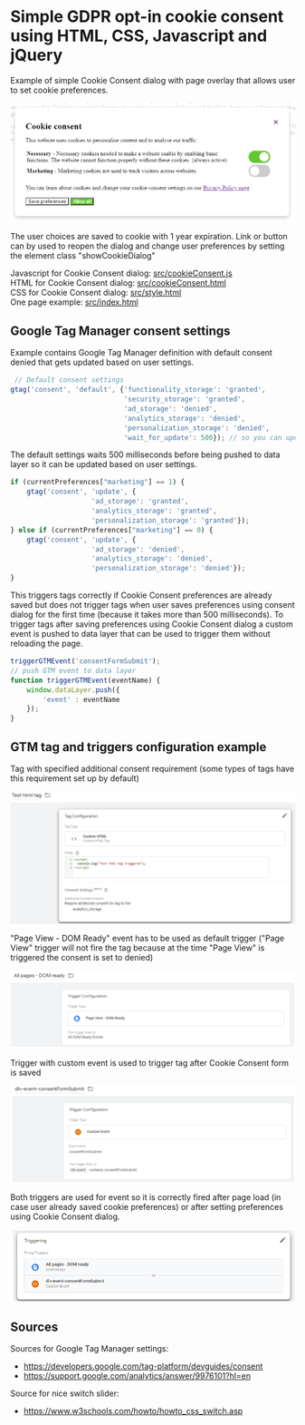 # Simple GDPR opt-in cookie consent using HTML, CSS, Javascript and jQuery

Example of simple Cookie Consent dialog with page overlay that allows user to set cookie preferences. 

<img src="doc/cookie_consent_dialog-example.png" />

The user choices are saved to cookie with 1 year expiration. Link or button can by used to reopen the dialog and change user preferences by setting the element class "showCookieDialog"

Javascript for Cookie Consent dialog: [src/cookieConsent.js](/src/cookieConsent.js)<br>
HTML for Cookie Consent dialog: [src/cookieConsent.html](/src/cookieConsent.html)<br>
CSS for Cookie Consent dialog: [src/style.html](/src/style.html)<br>
One page example: [src/index.html](/src/index.html)<br>

## Google Tag Manager consent settings
Example contains Google Tag Manager definition with default consent denied that gets updated based on user settings.
```javascript
 // Default consent settings
gtag('consent', 'default', {'functionality_storage': 'granted',
                            'security_storage': 'granted',
                            'ad_storage': 'denied', 
                            'analytics_storage': 'denied',
                            'personalization_storage': 'denied',
                            'wait_for_update': 500}); // so you can update consent later and it gets correctly triggered in GTM
```
The default settings waits 500 milliseconds before being pushed to data layer so it can be updated based on user settings.
```javascript
if (currentPreferences["marketing"] == 1) {
    gtag('consent', 'update', {
                    'ad_storage': 'granted', 
                    'analytics_storage': 'granted',
                    'personalization_storage': 'granted'});
} else if (currentPreferences["marketing"] == 0) {
    gtag('consent', 'update', {
                    'ad_storage': 'denied', 
                    'analytics_storage': 'denied',
                    'personalization_storage': 'denied'});
}
```
This triggers tags correctly if Cookie Consent preferences are already saved but does not trigger tags when user saves preferences using consent dialog for the first time (because it takes more than 500 milliseconds). To trigger tags after saving preferences using Cookie Consent dialog a custom event is pushed to data layer that can be used to trigger them without reloading the page.
```javascript
triggerGTMEvent('consentFormSubmit');
// push GTM event to data layer
function triggerGTMEvent(eventName) {
    window.dataLayer.push({
        'event' : eventName
    });
}
```

## GTM tag and triggers configuration example
Tag with specified additional consent requirement (some types of tags have this requirement set up by default)

<img src="doc/GTM-tag-example.png" />

"Page View - DOM Ready" event has to be used as default trigger ("Page View" trigger will not fire the tag because at the time "Page View" is triggered the consent is set to denied)

<img src="doc/GTM-trigger_dom_ready-example.png" />

Trigger with custom event is used to trigger tag after Cookie Consent form is saved 

<img src="doc/GTM-trigger_custom_event-example.png" />

Both triggers are used for event so it is correctly fired after page load (in case user already saved cookie preferences) or after setting preferences using Cookie Consent dialog.

<img src="doc/GTM-tag_triggers-example.png" />


## Sources
Sources for Google Tag Manager settings:
- https://developers.google.com/tag-platform/devguides/consent
- https://support.google.com/analytics/answer/9976101?hl=en

Source for nice switch slider: 
- https://www.w3schools.com/howto/howto_css_switch.asp